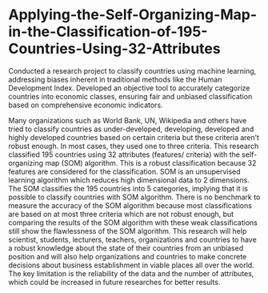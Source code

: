 # Applying-the-Self-Organizing-Map-in-the-Classification-of-195-Countries-Using-32-Attributes
Conducted a research project to classify countries using machine learning, addressing biases inherent in traditional methods like the Human Development Index. Developed an objective tool to accurately categorize countries into economic classes, ensuring fair and unbiased classification based on comprehensive economic indicators.

Many organizations such as World Bank, UN, Wikipedia and others have tried to classify countries as under-developed, developing, developed and highly developed countries based on certain criteria but these criteria aren’t robust enough. In most cases, they used one to three criteria. This research classified 195 countries using 32 attributes (features/ criteria) with the self-organizing map (SOM) algorithm. This is a robust classification because 32 features are considered for the classification. SOM is an unsupervised learning algorithm which reduces high dimensional data to 2 dimensions. The SOM classifies the 195 countries into 5 categories, implying that it is possible to classify countries with SOM algorithm. There is no benchmark to measure the accuracy of the SOM algorithm because most classifications are based on at most three criteria which are not robust enough, but comparing the results of the SOM algorithm with these weak classifications still show the flawlessness of the SOM algorithm. This research will help scientist, students, lecturers, teachers, organizations and countries to have a robust knowledge about the state of their countries from an unbiased position and will also help organizations and countries to make concrete decisions about business establishment in viable places all over the world. The key limitation is the reliability of the data and the number of attributes, which could be increased in future researches for better results.
